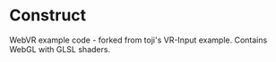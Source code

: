 # Construct
WebVR example code - forked from toji's VR-Input example.
Contains WebGL with GLSL shaders.

